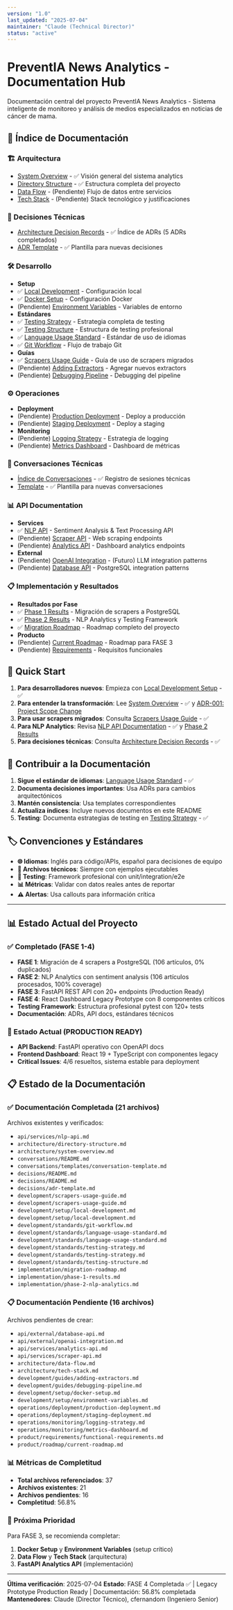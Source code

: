 ```yaml
---
version: "1.0"
last_updated: "2025-07-04"
maintainer: "Claude (Technical Director)"
status: "active"
---
```


# PreventIA News Analytics - Documentation Hub

Documentación central del proyecto PreventIA News Analytics - Sistema inteligente de monitoreo y análisis de medios especializados en noticias de cáncer de mama.

## 📖 Índice de Documentación

### 🏗️ Arquitectura
- [System Overview](architecture/system-overview.md) - ✅ Visión general del sistema analytics
- [Directory Structure](architecture/directory-structure.md) - ✅ Estructura completa del proyecto
- [Data Flow](architecture/data-flow.md) - (Pendiente) Flujo de datos entre servicios
- [Tech Stack](architecture/tech-stack.md) - (Pendiente) Stack tecnológico y justificaciones

### 🎯 Decisiones Técnicas
- [Architecture Decision Records](decisions/README.md) - ✅ Índice de ADRs (5 ADRs completados)
- [ADR Template](decisions/adr-template.md) - ✅ Plantilla para nuevas decisiones

### 🛠️ Desarrollo
- **Setup**
 - ✅ [Local Development](development/setup/local-development.md) - Configuración local
 - ✅ [Docker Setup](development/setup/docker-setup.md) - Configuración Docker
 - (Pendiente) [Environment Variables](development/setup/environment-variables.md) - Variables de entorno
- **Estándares**
 - ✅ [Testing Strategy](development/standards/testing-strategy.md) - Estrategia completa de testing
 - ✅ [Testing Structure](development/standards/testing-structure.md) - Estructura de testing profesional
 - ✅ [Language Usage Standard](development/standards/language-usage-standard.md) - Estándar de uso de idiomas
 - ✅ [Git Workflow](development/standards/git-workflow.md) - Flujo de trabajo Git
- **Guías**
 - ✅ [Scrapers Usage Guide](development/scrapers-usage-guide.md) - Guía de uso de scrapers migrados
 - (Pendiente) [Adding Extractors](development/guides/adding-extractors.md) - Agregar nuevos extractors
 - (Pendiente) [Debugging Pipeline](development/guides/debugging-pipeline.md) - Debugging del pipeline

### ⚙️ Operaciones
- **Deployment**
 - (Pendiente) [Production Deployment](operations/deployment/production-deployment.md) - Deploy a producción
 - (Pendiente) [Staging Deployment](operations/deployment/staging-deployment.md) - Deploy a staging
- **Monitoring**
 - (Pendiente) [Logging Strategy](operations/monitoring/logging-strategy.md) - Estrategia de logging
 - (Pendiente) [Metrics Dashboard](operations/monitoring/metrics-dashboard.md) - Dashboard de métricas

### 💬 Conversaciones Técnicas
- [Índice de Conversaciones](conversations/README.md) - ✅ Registro de sesiones técnicas
- [Template](conversations/templates/conversation-template.md) - ✅ Plantilla para nuevas conversaciones

### 📊 API Documentation
- **Services**
 - ✅ [NLP API](api/services/nlp-api.md) - Sentiment Analysis & Text Processing API
 - (Pendiente) [Scraper API](api/services/scraper-api.md) - Web scraping endpoints
 - (Pendiente) [Analytics API](api/services/analytics-api.md) - Dashboard analytics endpoints
- **External**
 - (Pendiente) [OpenAI Integration](api/external/openai-integration.md) - (Futuro) LLM integration patterns
 - (Pendiente) [Database API](api/external/database-api.md) - PostgreSQL integration patterns

### 📋 Implementación y Resultados
- **Resultados por Fase**
 - ✅ [Phase 1 Results](implementation/phase-1-results.md) - Migración de scrapers a PostgreSQL
 - ✅ [Phase 2 Results](implementation/phase-2-nlp-analytics.md) - NLP Analytics y Testing Framework
 - ✅ [Migration Roadmap](implementation/migration-roadmap.md) - Roadmap completo del proyecto
- **Producto**
 - (Pendiente) [Current Roadmap](product/roadmap/current-roadmap.md) - Roadmap para FASE 3
 - (Pendiente) [Requirements](product/requirements/functional-requirements.md) - Requisitos funcionales

## 🚀 Quick Start

1. **Para desarrolladores nuevos**: Empieza con [Local Development Setup](development/setup/local-development.md) - ✅
2. **Para entender la transformación**: Lee [System Overview](architecture/system-overview.md) - ✅ y [ADR-001: Project Scope Change](decisions/ADR-001-project-scope-change.md)
3. **Para usar scrapers migrados**: Consulta [Scrapers Usage Guide](development/scrapers-usage-guide.md) - ✅
4. **Para NLP Analytics**: Revisa [NLP API Documentation](api/services/nlp-api.md) - ✅ y [Phase 2 Results](implementation/phase-2-nlp-analytics.md)
5. **Para decisiones técnicas**: Consulta [Architecture Decision Records](decisions/README.md) - ✅

## 📝 Contribuir a la Documentación

1. **Sigue el estándar de idiomas**: [Language Usage Standard](development/standards/language-usage-standard.md) - ✅
2. **Documenta decisiones importantes**: Usa ADRs para cambios arquitectónicos
3. **Mantén consistencia**: Usa templates correspondientes
4. **Actualiza índices**: Incluye nuevos documentos en este README
5. **Testing**: Documenta estrategias de testing en [Testing Strategy](development/standards/testing-strategy.md) - ✅

## 🏷️ Convenciones y Estándares

- **🌐 Idiomas**: Inglés para código/APIs, español para decisiones de equipo
- **📁 Archivos técnicos**: Siempre con ejemplos ejecutables
- **🧪 Testing**: Framework profesional con unit/integration/e2e
- **📊 Métricas**: Validar con datos reales antes de reportar
- **⚠️ Alertas**: Usa callouts para información crítica

---

## 📊 Estado Actual del Proyecto

### ✅ Completado (FASE 1-4)
- **FASE 1**: Migración de 4 scrapers a PostgreSQL (106 artículos, 0% duplicados)
- **FASE 2**: NLP Analytics con sentiment analysis (106 artículos procesados, 100% coverage)
- **FASE 3**: FastAPI REST API con 20+ endpoints (Production Ready)
- **FASE 4**: React Dashboard Legacy Prototype con 8 componentes críticos
- **Testing Framework**: Estructura profesional pytest con 120+ tests
- **Documentación**: ADRs, API docs, estándares técnicos

### 🎯 Estado Actual (PRODUCTION READY)
- **API Backend**: FastAPI operativo con OpenAPI docs
- **Frontend Dashboard**: React 19 + TypeScript con componentes legacy
- **Critical Issues**: 4/6 resueltos, sistema estable para deployment

## 📋 Estado de la Documentación

### ✅ **Documentación Completada (21 archivos)**
Archivos existentes y verificados:
- `api/services/nlp-api.md`
- `architecture/directory-structure.md`
- `architecture/system-overview.md`
- `conversations/README.md`
- `conversations/templates/conversation-template.md`
- `decisions/README.md`
- `decisions/README.md`
- `decisions/adr-template.md`
- `development/scrapers-usage-guide.md`
- `development/scrapers-usage-guide.md`
- `development/setup/local-development.md`
- `development/setup/local-development.md`
- `development/standards/git-workflow.md`
- `development/standards/language-usage-standard.md`
- `development/standards/language-usage-standard.md`
- `development/standards/testing-strategy.md`
- `development/standards/testing-strategy.md`
- `development/standards/testing-structure.md`
- `implementation/migration-roadmap.md`
- `implementation/phase-1-results.md`
- `implementation/phase-2-nlp-analytics.md`

### 📋 **Documentación Pendiente (16 archivos)**
Archivos pendientes de crear:
- `api/external/database-api.md`
- `api/external/openai-integration.md`
- `api/services/analytics-api.md`
- `api/services/scraper-api.md`
- `architecture/data-flow.md`
- `architecture/tech-stack.md`
- `development/guides/adding-extractors.md`
- `development/guides/debugging-pipeline.md`
- `development/setup/docker-setup.md`
- `development/setup/environment-variables.md`
- `operations/deployment/production-deployment.md`
- `operations/deployment/staging-deployment.md`
- `operations/monitoring/logging-strategy.md`
- `operations/monitoring/metrics-dashboard.md`
- `product/requirements/functional-requirements.md`
- `product/roadmap/current-roadmap.md`

### 📊 **Métricas de Completitud**
- **Total archivos referenciados**: 37
- **Archivos existentes**: 21
- **Archivos pendientes**: 16
- **Completitud**: 56.8%

### 🎯 **Próxima Prioridad**
Para FASE 3, se recomienda completar:
1. **Docker Setup** y **Environment Variables** (setup crítico)
2. **Data Flow** y **Tech Stack** (arquitectura)
3. **FastAPI Analytics API** (implementación)

---

**Última verificación**: 2025-07-04
**Estado**: FASE 4 Completada ✅ | Legacy Prototype Production Ready | Documentación: 56.8% completada
**Mantenedores**: Claude (Director Técnico), cfernandom (Ingeniero Senior)
